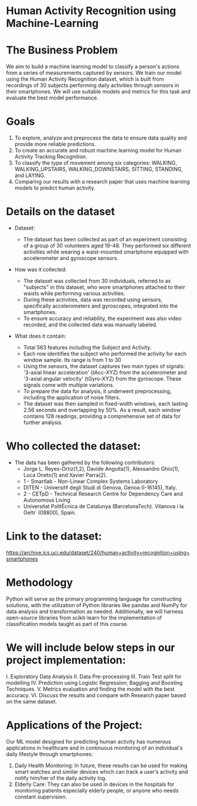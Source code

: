 # Human Activity Recognition using Machine-Learning

# The Business Problem
We aim to build a machine learning model to classify a person's actions from a series of measurements captured by sensors. We train our model using the Human Activity Recognition dataset, which is built from recordings of 30 subjects performing daily activities through sensors in their smartphones. We will use suitable models and metrics for this task and evaluate the best model performance. 

# Goals
1.	To explore, analyze and preprocess the data to ensure data quality and provide more reliable predictions.
2.	To create an accurate and robust machine learning model for Human Activity Tracking Recognition. 
3.	To classify the type of movement among six categories: WALKING, WALKING_UPSTAIRS, WALKING_DOWNSTAIRS, SITTING, STANDING, and LAYING.
4.	Comparing our results with a research paper that uses machine learning models to predict human activity.

# Details on the dataset
- Dataset:
  - The dataset has been collected as part of an experiment consisting of a group of 30 volunteers aged 19-48. They performed six different activities while wearing a waist-mounted smartphone equipped with accelerometer and gyroscope sensors. 


- How was it collected:
  - The dataset was collected from 30 individuals, referred to as "subjects" in this dataset, who wore smartphones attached to their waists while performing various activities.
  - During these activities, data was recorded using sensors, specifically accelerometers and gyroscopes, integrated into the smartphones. 
  - To ensure accuracy and reliability, the experiment was also video recorded, and the collected data was manually labeled.

- What does it contain:
  - Total 563 features including the Subject and Activity.
  - Each row identifies the subject who performed the activity for each window sample. Its range is from 1 to 30
  - Using the sensors, the dataset captures two main types of signals: '3-axial linear acceleration' (tAcc-XYZ) from the accelerometer and '3-axial angular velocity' (tGyro-XYZ) from the gyroscope. These signals come with multiple variations. 
  - To prepare the data for analysis, it underwent preprocessing, including the application of noise filters. 
  - The dataset was then sampled in fixed-width windows, each lasting 2.56 seconds and overlapping by 50%. As a result, each window contains 128 readings, providing a comprehensive set of data for further analysis.

# Who collected the dataset:
- The data has been gathered by the following contributors:
  - Jorge L. Reyes-Ortiz(1,2), Davide Anguita(1), Alessandro Ghio(1), Luca Oneto(1) and Xavier Parra(2).
  - 1 - Smartlab - Non-Linear Complex Systems Laboratory
  - DITEN - Universit‡  degli Studi di Genova, Genoa (I-16145), Italy. 
  - 2 - CETpD - Technical Research Centre for Dependency Care and Autonomous Living
  - Universitat PolitËcnica de Catalunya (BarcelonaTech). Vilanova i la Geltr˙ (08800), Spain.

# Link to the dataset: 
https://archive.ics.uci.edu/dataset/240/human+activity+recognition+using+smartphones

# Methodology
Python will serve as the primary programming language for constructing solutions, with the utilization of Python libraries like pandas and NumPy for data analysis and transformation as needed. Additionally, we will harness open-source libraries from scikit-learn for the implementation of classification models taught as part of this course. 

# We will include below steps in our project implementation: 
I.	Exploratory Data Analysis
II.	Data Pre-processing
III.	Train Test split for modelling
IV.	Prediction using Logistic Regression; Bagging and Boosting Techniques.
V.	Metrics evaluation and finding the model with the best accuracy.
VI.	Discuss the results and compare with Research paper based on the same dataset.

# Applications of the Project: 
Our ML model designed for predicting human activity has numerous applications in healthcare and in continuous monitoring of an individual's daily lifestyle through smartphones:
1.	Daily Health Monitoring: In future, these results can be used for making smart watches and similar devices which can track a user’s activity and notify him/her of the daily activity log. 
2.	Elderly Care: They can also be used in devices in the hospitals for monitoring patients especially elderly people, or anyone who needs constant supervision.
